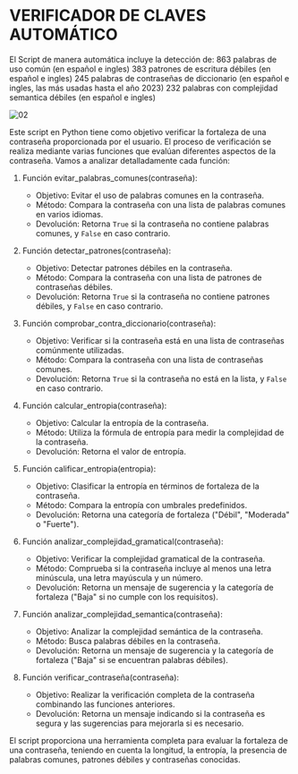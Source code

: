# VERIFICADOR DE CLAVES AUTOMÁTICO
El Script de manera automática incluye la detección de:
863 palabras de uso común (en español e ingles)
383 patrones de escritura débiles (en español e ingles)
245 palabras de contraseñas de diccionario (en español e ingles, las más usadas hasta el año 2023)
232 palabras con complejidad semantica débiles (en español e ingles)


![02](https://github.com/marcoscunioli/verificador_de_claves/assets/158846893/cf7bb235-1e1b-4585-b64d-a6ea43df272e)


Este script en Python tiene como objetivo verificar la fortaleza de una contraseña proporcionada por el usuario.
El proceso de verificación se realiza mediante varias funciones que evalúan diferentes aspectos de la contraseña. Vamos a analizar detalladamente cada función:

1. Función evitar_palabras_comunes(contraseña):
   - Objetivo: Evitar el uso de palabras comunes en la contraseña.
   - Método: Compara la contraseña con una lista de palabras comunes en varios idiomas.
   - Devolución: Retorna `True` si la contraseña no contiene palabras comunes, y `False` en caso contrario.

2. Función detectar_patrones(contraseña):
   - Objetivo: Detectar patrones débiles en la contraseña.
   - Método: Compara la contraseña con una lista de patrones de contraseñas débiles.
   - Devolución: Retorna `True` si la contraseña no contiene patrones débiles, y `False` en caso contrario.

3. Función comprobar_contra_diccionario(contraseña):
   - Objetivo: Verificar si la contraseña está en una lista de contraseñas comúnmente utilizadas.
   - Método: Compara la contraseña con una lista de contraseñas comunes.
   - Devolución: Retorna `True` si la contraseña no está en la lista, y `False` en caso contrario.

4. Función calcular_entropia(contraseña):
   - Objetivo: Calcular la entropía de la contraseña.
   - Método: Utiliza la fórmula de entropía para medir la complejidad de la contraseña.
   - Devolución: Retorna el valor de entropía.

5. Función calificar_entropia(entropia):
   - Objetivo: Clasificar la entropía en términos de fortaleza de la contraseña.
   - Método: Compara la entropía con umbrales predefinidos.
   - Devolución: Retorna una categoría de fortaleza ("Débil", "Moderada" o "Fuerte").

6. Función analizar_complejidad_gramatical(contraseña):
   - Objetivo: Verificar la complejidad gramatical de la contraseña.
   - Método: Comprueba si la contraseña incluye al menos una letra minúscula, una letra mayúscula y un número.
   - Devolución: Retorna un mensaje de sugerencia y la categoría de fortaleza ("Baja" si no cumple con los requisitos).

7. Función analizar_complejidad_semantica(contraseña):
   - Objetivo: Analizar la complejidad semántica de la contraseña.
   - Método: Busca palabras débiles en la contraseña.
   - Devolución: Retorna un mensaje de sugerencia y la categoría de fortaleza ("Baja" si se encuentran palabras débiles).

8. Función verificar_contraseña(contraseña):
   - Objetivo: Realizar la verificación completa de la contraseña combinando las funciones anteriores.
   - Devolución: Retorna un mensaje indicando si la contraseña es segura y las sugerencias para mejorarla si es necesario.
     
El script proporciona una herramienta completa para evaluar la fortaleza de una contraseña, teniendo en cuenta la longitud,
la entropía, la presencia de palabras comunes, patrones débiles y contraseñas conocidas.
